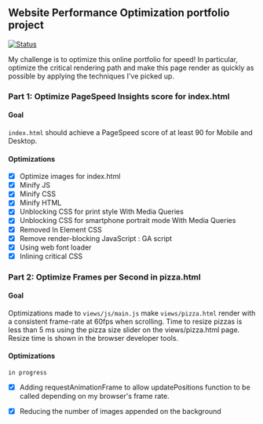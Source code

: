 ## Website Performance Optimization portfolio project

[![Status](https://img.shields.io/badge/status-in%20progress-yellow.svg)]()

My challenge is to optimize this online portfolio for speed! In particular, optimize the critical rendering path and make this page render as quickly as possible by applying the techniques I've picked up.

### Part 1: Optimize PageSpeed Insights score for index.html

#### Goal 

`index.html` should achieve a PageSpeed score of at least 90 for Mobile and Desktop.

#### Optimizations

- [x] Optimize images for index.html
- [x] Minify JS
- [x] Minify CSS
- [x] Minify HTML
- [x] Unblocking CSS for print style With Media Queries
- [x] Unblocking CSS for smartphone portrait mode With Media Queries
- [x] Removed In Element CSS
- [x] Remove render-blocking JavaScript : GA script
- [x] Using web font loader
- [x] Inlining critical CSS

### Part 2: Optimize Frames per Second in pizza.html

#### Goal

Optimizations made to `views/js/main.js` make `views/pizza.html` render with a consistent frame-rate at 60fps when scrolling.
Time to resize pizzas is less than 5 ms using the pizza size slider on the views/pizza.html page. Resize time is shown in the browser developer tools.

#### Optimizations

`in progress`

- [x]  Adding requestAnimationFrame to allow updatePositions function to be called depending on my browser's frame rate.
- [x]  Reducing the number of images appended on the background
 
